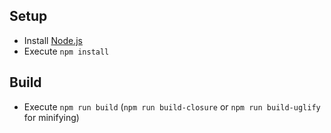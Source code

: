 ## Setup

- Install [Node.js](https://nodejs.org/)
- Execute `npm install`

## Build

- Execute `npm run build` (`npm run build-closure` or `npm run build-uglify` for minifying)
